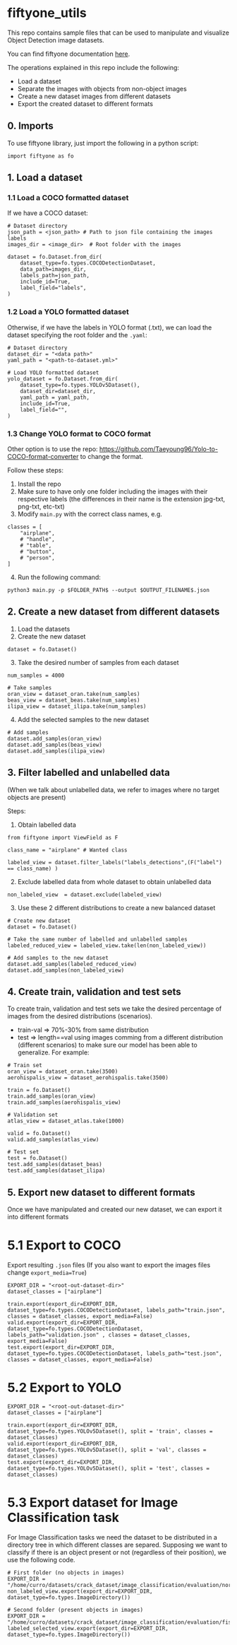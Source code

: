 # fiftyone_utils

This repo contains sample files that can be used to manipulate and visualize Object Detection image datasets.

You can find fiftyone documentation [here](https://voxel51.com/docs/fiftyone/ "Fiftyone documentation").

The operations explained in this repo include the following:
- Load a dataset
- Separate the images with objects from non-object images
- Create a new dataset images from different datasets
- Export the created dataset to different formats


## 0. Imports
To use fiftyone library, just import the following in a python script:
```
import fiftyone as fo
```

## 1. Load a dataset
### 1.1 Load a COCO formatted dataset

If we have a COCO dataset:

```
# Dataset directory
json_path = <json_path> # Path to json file containing the images labels 
images_dir = <image_dir>  # Root folder with the images

dataset = fo.Dataset.from_dir(
    dataset_type=fo.types.COCODetectionDataset, 
    data_path=images_dir,
    labels_path=json_path,
    include_id=True,
    label_field="labels",
)
```

### 1.2 Load a YOLO formatted dataset

Otherwise, if we have the labels in YOLO format (.txt), we can load the dataset specifying the root folder and the `.yaml`:

```
# Dataset directory
dataset_dir = "<data path>"
yaml_path = "<path-to-dataset.yml>"

# Load YOLO formatted dataset
yolo_dataset = fo.Dataset.from_dir(
    dataset_type=fo.types.YOLOv5Dataset(),
    dataset_dir=dataset_dir,
    yaml_path = yaml_path,
    include_id=True,
    label_field="",
)
```

### 1.3 Change YOLO format to COCO format
Other option is to use the repo: https://github.com/Taeyoung96/Yolo-to-COCO-format-converter to change the format.

Follow these steps:
1. Install the repo
2. Make sure to have only one folder including the images with their respective labels (the differences in their name is the extension jpg-txt, png-txt, etc-txt)
3. Modify `main.py` with the correct class names, e.g.
```
classes = [
    "airplane",
    # "handle",
    # "table",
    # "button",
    # "person",
]

```
4. Run the following command:
```
python3 main.py -p $FOLDER_PATH$ --output $OUTPUT_FILENAME$.json
```

## 2. Create a new dataset from different datasets
1. Load the datasets
2. Create the new dataset
```
dataset = fo.Dataset()
```
3. Take the desired number of samples from each dataset
```
num_samples = 4000

# Take samples
oran_view = dataset_oran.take(num_samples)
beas_view = dataset_beas.take(num_samples)
ilipa_view = dataset_ilipa.take(num_samples)
```

4. Add the selected samples to the new dataset
```
# Add samples
dataset.add_samples(oran_view)
dataset.add_samples(beas_view)
dataset.add_samples(ilipa_view)
```


## 3. Filter labelled and unlabelled data
(When we talk about unlabelled data, we refer to images where no target objects are present)

Steps:
1. Obtain labelled data
```
from fiftyone import ViewField as F

class_name = "airplane" # Wanted class

labeled_view = dataset.filter_labels("labels_detections",(F("label") == class_name) )
```

2. Exclude labelled data from whole dataset to obtain unlabelled data
```
non_labeled_view  = dataset.exclude(labeled_view)
```

3. Use these 2 different distributions to create a new balanced dataset
```
# Create new dataset
dataset = fo.Dataset()

# Take the same number of labelled and unlabelled samples
labeled_reduced_view = labeled_view.take(len(non_labeled_view))

# Add samples to the new dataset 
dataset.add_samples(labeled_reduced_view)
dataset.add_samples(non_labeled_view)
```
## 4. Create train, validation and test sets
To create train, validation and test sets we take the desired percentage of images from the desired distributions (scenarios). 
- train-val => 70%-30% from same distribution
- test => length==val using images comming from a different distribution (different scenarios) to make sure our model has been able to generalize.
For example:
```
# Train set
oran_view = dataset_oran.take(3500)
aerohispalis_view = dataset_aerohispalis.take(3500)
 
train = fo.Dataset()
train.add_samples(oran_view)
train.add_samples(aerohispalis_view)

# Validation set
atlas_view = dataset_atlas.take(1000)

valid = fo.Dataset()
valid.add_samples(atlas_view)

# Test set
test = fo.Dataset()
test.add_samples(dataset_beas)
test.add_samples(dataset_ilipa)
```

## 5. Export new dataset to different formats
Once we have manipulated and created our new dataset, we can export it into different formats
# 5.1 Export to COCO
Export resulting `.json` files (If you also want to export the images files change `export_media=True`)
```
EXPORT_DIR = "<root-out-dataset-dir>"
dataset_classes = ["airplane"]

train.export(export_dir=EXPORT_DIR, dataset_type=fo.types.COCODetectionDataset, labels_path="train.json", classes = dataset_classes, export_media=False)
valid.export(export_dir=EXPORT_DIR, dataset_type=fo.types.COCODetectionDataset, labels_path="validation.json" , classes = dataset_classes, export_media=False)
test.export(export_dir=EXPORT_DIR, dataset_type=fo.types.COCODetectionDataset, labels_path="test.json", classes = dataset_classes, export_media=False)
```

# 5.2 Export to YOLO
```
EXPORT_DIR = "<root-out-dataset-dir>"
dataset_classes = ["airplane"]

train.export(export_dir=EXPORT_DIR, dataset_type=fo.types.YOLOv5Dataset(), split = 'train', classes = dataset_classes)
valid.export(export_dir=EXPORT_DIR, dataset_type=fo.types.YOLOv5Dataset(), split = 'val', classes = dataset_classes)
test.export(export_dir=EXPORT_DIR, dataset_type=fo.types.YOLOv5Dataset(), split = 'test', classes = dataset_classes)
```

# 5.3 Export dataset for Image Classification task
For Image Classification tasks we need the dataset to be distributed in a directory tree in which different classes are separed. Supposing we want to classify if there is an object present or not (regardless of their position), we use the following code.

```
# First folder (no objects in images)
EXPORT_DIR = "/home/curro/datasets/crack_dataset/image_classification/evaluation/normal"
non_labeled_view.export(export_dir=EXPORT_DIR, dataset_type=fo.types.ImageDirectory())

# Second folder (present objects in images)
EXPORT_DIR = "/home/curro/datasets/crack_dataset/image_classification/evaluation/fissure"
labeled_selected_view.export(export_dir=EXPORT_DIR, dataset_type=fo.types.ImageDirectory())
```